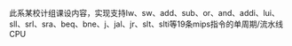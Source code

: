 此系某校计组课设内容，实现支持lw、sw、add、sub、or、and、addi、lui、sll、srl、sra、beq、bne、j、jal、jr、slt、slti等19条mips指令的单周期/流水线CPU